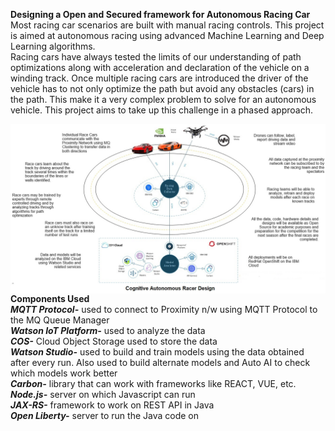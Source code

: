 **Designing a Open and Secured framework for Autonomous Racing Car**
<br>Most racing car scenarios are built with manual racing controls. This project is aimed at autonomous racing using advanced Machine Learning and Deep Learning algorithms.
<br>Racing cars have always tested the limits of our understanding of path optimizations along with acceleration and declaration of the vehicle on a winding track. Once multiple racing cars are introduced the driver of the vehicle has to not only optimize the path but avoid any obstacles (cars) in the path. This make it a very complex problem to solve for an autonomous vehicle. This project aims to take up this challenge in a phased approach.

<img src="../../../../images/auto_racer_dsgn.jpg"  align="left"
		 style="width: 550px;"/>
**Components Used**
<br>***MQTT Protocol-***  used to connect to Proximity n/w using MQTT Protocol to the MQ Queue Manager
<br>***Watson IoT Platform-*** used to analyze the data
<br>***COS-*** Cloud Object Storage used to store the data
<br>***Watson Studio-*** used to build and train models using the data obtained after every run. Also used to build alternate models and Auto AI to check which models work better
<br>***Carbon-*** library that can work with frameworks like REACT, VUE, etc.
<br>***Node.js-*** server on which Javascript can run
<br>***JAX-RS-*** framework to work on REST API in Java
<br>***Open Liberty-*** server to run the Java code on


